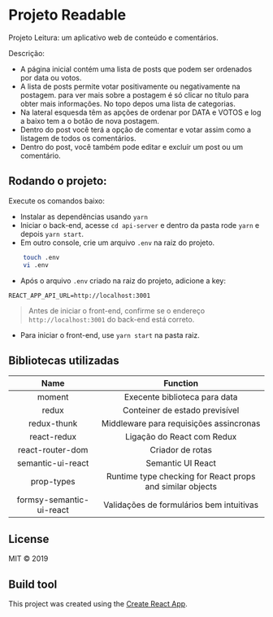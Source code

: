 # Projeto Readable

Projeto Leitura: um aplicativo web de conteúdo e comentários.

Descrição:

- A página inicial contém uma lista de posts que podem ser ordenados por data ou votos.
- A lista de posts permite votar positivamente ou negativamente na postagem. para ver mais sobre a postagem é só clicar no título para obter mais informações.
  No topo depos uma lista de categorias.
- Na lateral esquesda têm as apções de ordenar por DATA e VOTOS e log a baixo tem a o botão de nova postagem.
- Dentro do post você terá a opção de comentar e votar assim como a listagem de todos os comentários.
- Dentro do post, você também pode editar e excluír um post ou um comentário.

## Rodando o projeto:

Execute os comandos baixo:

- Instalar as dependências usando `yarn`
- Iniciar o back-end, acesse `cd api-server` e dentro da pasta rode `yarn` e depois `yarn start`.
- Em outro console, crie um arquivo `.env` na raiz do projeto.

```bash
    touch .env
    vi .env
```
- Após o arquivo `.env` criado na raiz do projeto, adicione a key:

```
REACT_APP_API_URL=http://localhost:3001
```
> Antes de iniciar o front-end, confirme se o endereço `http://localhost:3001` do back-end está correto.

- Para iniciar o front-end, use `yarn start` na pasta raiz.

## Bibliotecas utilizadas


|           Name           |                         Function                          |
| :----------------------: | :-------------------------------------------------------: |
|          moment          |               Execente biblioteca para data               |
|          redux           |              Conteiner de estado previsível               |
|       redux-thunk        |          Middleware para requisições assincronas          |
|       react-redux        |                Ligação do React com Redux                 |
|     react-router-dom     |                     Criador de rotas                      |
|    semantic-ui-react     |                     Semantic UI React                     |
|        prop-types        | Runtime type checking for React props and similar objects |
| formsy-semantic-ui-react |         Validações de formulários bem intuitivas          |

## License

MIT © 2019

## Build tool

This project was created using the [Create React App](https://github.com/facebookincubator/create-react-app).

